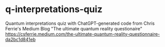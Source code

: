 # q-interpretations-quiz
Quantum interpretations quiz with ChatGPT-generated code from Chris Ferrie's Medium Blog "The ultimate quantum reality questionaire" https://csferrie.medium.com/the-ultimate-quantum-reality-questionnaire-da2bc1d841eb
